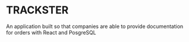 # TRACKSTER
An application built so that companies are able to provide documentation for orders with React and PosgreSQL
